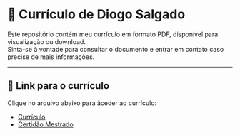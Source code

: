 # 📄 Currículo de Diogo Salgado 

Este repositório contém meu currículo em formato PDF, disponível para visualização ou download.  
Sinta-se à vontade para consultar o documento e entrar em contato caso precise de mais informações.  

---

## 🚀 Link para o currículo

Clique no arquivo abaixo para ãceder ao currículo:

- [Currículo](./Resume_DiogoSalgado.pdf)
- [Certidão Mestrado](./Master's_degree_certificate.pdf)
